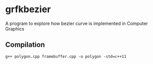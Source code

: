 # grfkbezier
A program to explore how bezier curve is implemented in Computer Graphics 

## Compilation
	g++ polygon.cpp framebuffer.cpp -o polygon -std=c++11
